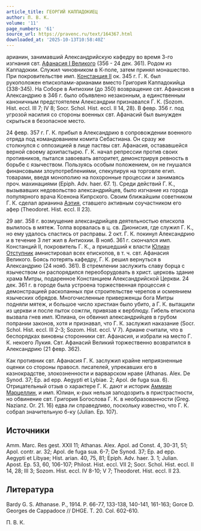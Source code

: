 ```yaml
---
article_title: ГЕОРГИЙ КАППАДОКИЕЦ
author: П. В. К.
volume: '11'
page_numbers: '61'
source_url: https://pravenc.ru/text/164367.html
downloaded_at: '2025-10-13T10:58:40Z'
---
```


арианин, занимавший Александрийскую кафедру во время 3-го изгнания свт. [Афанасия I Великого](<https://pravenc.ru/text/Афанасий I Великий.html>) (356 - 24 дек. 361). Родом из Каппадокии. Служил чиновником в К-поле, затем принял монашество. При покровительстве имп. [Констанция II](<https://pravenc.ru/text/Констанций II.html>) ок. 345 г. Г. К. был рукоположен епископами-арианами вместо Григория Каппадокийца (338-345). На Соборе в Антиохии (до 350) возвращение свт. Афанасия в Александрию в 346 г. было объявлено незаконным, а единственным каноничным предстоятелем Александрии признавался Г. К. (Sozom. Hist. eccl. III 7; IV 8; Socr. Schol. Hist. eccl. II 14, 28). В февр. 356 г. под угрозой насилия со стороны военных свт. Афанасий был вынужден скрыться в безопасное место.

24 февр. 357 г. Г. К. прибыл в Александрию в сопровождении военного отряда под командованием комита Себастиана. Он сразу же столкнулся с оппозицией в лице паствы свт. Афанасия, остававшейся верной своему архипастырю. Г. К. начал репрессии против своих противников, пытался завоевать авторитет, демонстрируя ревность в борьбе с язычеством. Пользуясь особым положением, он не гнушался финансовыми злоупотреблениями, спекулируя на торговле егип. товарами, введя монополию на похоронные процессии и занимаясь проч. махинациями (Epiph. Adv. haer. 67. 1). Среди действий Г. К., вызывавших недовольство александрийцев, было изгнание из города популярного врача Ксенона Кипрского. Своим ближайшим советником Г. К. сделал арианина [Аэтия](https://pravenc.ru/text/Аэтий.html), ставшего активным соучастником его афер (Theodoret. Hist. eccl. II 23).

29 авг. 358 г. возмущение александрийцев деятельностью епископа вылилось в мятеж. Толпа ворвалась в ц. св. Дионисия, где служил Г. К., но ему удалось спастись от расправы. 2 окт. Г. К. покинул Александрию и в течение 3 лет жил в Антиохии. В нояб. 361 г. скончался имп. Констанций II, покровитель Г. К., а пришедший к власти [Юлиан Отступник](<https://pravenc.ru/text/Юлиан Отступник.html>) амнистировал всех епископов, в т. ч. свт. Афанасия Великого. Боясь потерять кафедру, Г. К. решил вернуться в Александрию (24 нояб. 361). В стремлении заслужить славу борца с язычеством он распорядился переоборудовать в христ. церковь здание храма Митры, подаренное Констанцием Александрийской Церкви. 24 дек. 361 г. в городе была устроена торжественная процессия с демонстрацией раскопанных при строительстве черепов и осмеянием языческих обрядов. Многочисленные приверженцы бога Митры подняли мятеж, и большое число христиан было убито, а Г. К. вытащили из церкви и после пыток сожгли, привязав к верблюду. Гибель епископа вызвала гнев имп. Юлиана, он обвинил александрийцев в грубом попрании законов, хотя и признавал, что Г. К. заслужил наказание (Socr. Schol. Hist. eccl. III 2-3; Sozom. Hist. eccl. V 7). Ариане считали, что в беспорядках виновны сторонники свт. Афанасия, и избрали на место Г. К. некоего Лукия. Свт. Афанасий Великий торжественно возвратился в Александрию (21 февр. 362).

Как противник свт. Афанасия Г. К. заслужил крайне неприязненные оценки со стороны правосл. писателей, упрекавших его в казнокрадстве, злокозненности и варварском нраве (Athanas. Alex. De Synod. 37; Ep. ad epp. Aegypti et Lybiae. 2; Apol. de fuga sua. 6). Отрицательный отзыв о характере Г. К. дают и историк [Аммиан Марцеллин](<https://pravenc.ru/text/Аммиан Марцеллин.html>), и имп. Юлиан, к-рых нельзя заподозрить в пристрастности, но обвинение свт. Григория Богослова Г. К. в необразованности (Greg. Nazianz. Or. 21. 16) едва ли справедливо, поскольку известно, что Г. К. собрал значительную б-ку (Julian. Ep. 107).

## Источники

Amm. Marc. Res gest. XXII 11; Athanas. Alex. Apol. ad Const. 4, 30-31, 51; Apol. contr. ar. 32; Apol. de fuga sua. 6-7; De Synod. 37; Ep. ad epp. Aegypti et Libyae; Hist. arian. 40, 75, 81; Epiph. Adv. haer. 3. 1; Julian. Apost. Ep. 53, 60, 106-107; Philost. Hist. eccl. VII 2; Socr. Schol. Hist. eccl. II 14, 28; III 3; Sozom. Hist. eccl. IV 8-10; V 7; Theodoret. Hist. eccl. II 23.

## Литература

Bardy G. S. Athanase. P., 1914. P. 66-77, 133-138, 140-141, 161-163; Gorce D. Georges de Cappadoce // DHGE. T. 20. Col. 602-610.

П. В. К.
